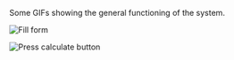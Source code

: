 Some GIFs showing the general functioning of the system.

![Fill form](https://media.giphy.com/media/icVdt6XzYxeEVJnEri/giphy.gif)

![Press calculate button](https://media.giphy.com/media/XDca2E2ZbMN7mEgXdn/giphy.gif)
